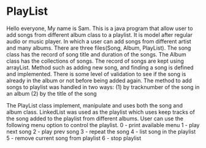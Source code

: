 # PlayList
Hello everyone,
My name is Sam. This is a java program that allow user to add songs from different album class to a playlist. It is model after regular audio or music player. In which a user can add songs from different artist and many albums.
There are three files(Song, Album, PlayList). 
The song class has the record of song title and duration of the songs.
The Album class has the collections of songs. The record of songs are kept using arrayList. Method such as adding new song, and finding a song is defined and implemented. There is some level of validation to see if the song is already in the album or not before being added again.
The method to add songs to playlist was handled in two ways: 
(1) by tracknumber of the song in an album
(2) by the title of the song

The PlayList class implement, manipulate and uses both the song and album class. LinkedList was used as the playlist which uses keep tracks of the song added to the playlist from different albums. User can use the following menu option to control the playlist.
 0 - print available menu
 1 - play next song
 2 - play prev song
 3 - repeat the song
 4 - list song in the playlist
 5 - remove current song from playlist
 6 - stop playlist
